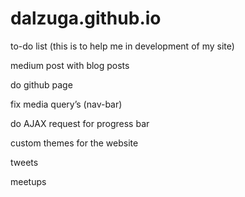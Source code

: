 # dalzuga.github.io

to-do list (this is to help me in development of my site)

medium post with blog posts

do github page

fix media query’s (nav-bar)

do AJAX request for progress bar

custom themes for the website

tweets

meetups
